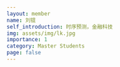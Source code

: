 ```yaml
---
layout: member
name: 刘锟
self_introduction: 时序预测，金融科技
img: assets/img/lk.jpg
importance: 1
category: Master Students
page: false
---
```



